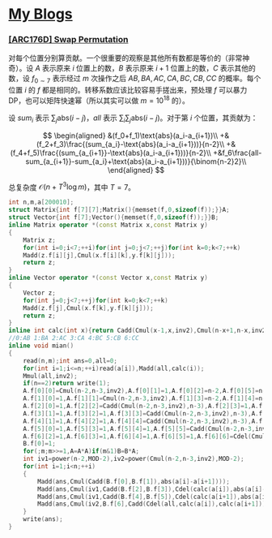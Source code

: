# [My Blogs](https://www.cnblogs.com/WrongAnswer90/p/18377491)

### [[ARC176D] Swap Permutation](https://www.luogu.com.cn/problem/AT_arc176_d)

对每个位置分别算贡献。一个很重要的观察是其他所有数都是等价的（非常神奇）。设 $A$ 表示原来 $i$ 位置上的数，$B$ 表示原来 $i+1$ 位置上的数，$C$ 表示其他的数，设 $f_{0\sim 7}$ 表示经过 $m$ 次操作之后 $AB,BA,AC,CA,BC,CB,CC$ 的概率。每个位置 $i$ 的 $f$ 都是相同的。转移系数应该比较容易手搓出来，预处理 $f$ 可以暴力 DP，也可以矩阵快速幂（所以其实可以做 $m=10^{18}$ 的）。

设 $sum_i$ 表示 $\sum_j\text{abs}(i-j)$，$all$ 表示 $\sum_i\sum_j\text{abs}(i-j)$。对于第 $i$ 个位置，其贡献为：

$$
\begin{aligned}
&(f_0+f_1)\text{abs}(a_i-a_{i+1})\\
+&(f_2+f_3)\frac{(sum_{a_i}-\text{abs}(a_i-a_{i+1}))}{n-2}\\
+&(f_4+f_5)\frac{(sum_{a_{i+1}}-\text{abs}(a_i-a_{i+1}))}{n-2}\\
+&f_6\frac{all-sum_{a_{i+1}}-sum_{a_i}+\text{abs}(a_i-a_{i+1}))}{\binom{n-2}2}\\
\end{aligned}
$$

总复杂度 $\mathcal O(n+T^3\log m)$，其中 $T=7$。

```cpp
int n,m,a[200010];
struct Matrix{int f[7][7];Matrix(){memset(f,0,sizeof(f));}}A;
struct Vector{int f[7];Vector(){memset(f,0,sizeof(f));}}B;
inline Matrix operator *(const Matrix x,const Matrix y)
{
	Matrix z;
	for(int i=0;i<7;++i)for(int j=0;j<7;++j)for(int k=0;k<7;++k)
	Madd(z.f[i][j],Cmul(x.f[i][k],y.f[k][j]));
	return z;
}
inline Vector operator *(const Vector x,const Matrix y)
{
	Vector z;
	for(int j=0;j<7;++j)for(int k=0;k<7;++k)
	Madd(z.f[j],Cmul(x.f[k],y.f[k][j]));
	return z;
}
inline int calc(int x){return Cadd(Cmul(x-1,x,inv2),Cmul(n-x+1,n-x,inv2));}
//0:AB 1:BA 2:AC 3:CA 4:BC 5:CB 6:CC
inline void mian()
{
	read(n,m);int ans=0,all=0;
	for(int i=1;i<=n;++i)read(a[i]),Madd(all,calc(i));
	Mmul(all,inv2);
	if(n==2)return write(1);
	A.f[0][0]=Cmul(n-2,n-3,inv2),A.f[0][1]=1,A.f[0][2]=n-2,A.f[0][5]=n-2;
	A.f[1][0]=1,A.f[1][1]=Cmul(n-2,n-3,inv2),A.f[1][3]=n-2,A.f[1][4]=n-2;
	A.f[2][0]=1,A.f[2][2]=Cadd(Cmul(n-2,n-3,inv2),n-3),A.f[2][3]=1,A.f[2][4]=1,A.f[2][6]=n-3;
	A.f[3][1]=1,A.f[3][2]=1,A.f[3][3]=Cadd(Cmul(n-2,n-3,inv2),n-3),A.f[3][5]=1,A.f[3][6]=n-3;
	A.f[4][1]=1,A.f[4][2]=1,A.f[4][4]=Cadd(Cmul(n-2,n-3,inv2),n-3),A.f[4][5]=1,A.f[4][6]=n-3;
	A.f[5][0]=1,A.f[5][3]=1,A.f[5][4]=1,A.f[5][5]=Cadd(Cmul(n-2,n-3,inv2),n-3),A.f[5][6]=n-3;
	A.f[6][2]=1,A.f[6][3]=1,A.f[6][4]=1,A.f[6][5]=1,A.f[6][6]=Cdel(Cmul(n,n-1,inv2),4);
	B.f[0]=1;
	for(;m;m>>=1,A=A*A)if(m&1)B=B*A;
	int iv1=power(n-2,MOD-2),iv2=power(Cmul(n-2,n-3,inv2),MOD-2);
	for(int i=1;i<n;++i)
	{
		Madd(ans,Cmul(Cadd(B.f[0],B.f[1]),abs(a[i]-a[i+1])));
		Madd(ans,Cmul(iv1,Cadd(B.f[2],B.f[3]),Cdel(calc(a[i]),abs(a[i]-a[i+1]))));
		Madd(ans,Cmul(iv1,Cadd(B.f[4],B.f[5]),Cdel(calc(a[i+1]),abs(a[i]-a[i+1]))));
		Madd(ans,Cmul(iv2,B.f[6],Cadd(Cdel(all,calc(a[i]),calc(a[i+1])),abs(a[i]-a[i+1]))));
	}
	write(ans);
}
```